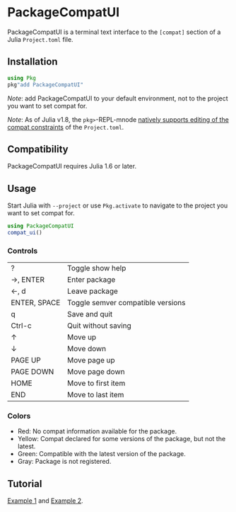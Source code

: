 # PackageCompatUI

PackageCompatUI is a terminal text interface to the `[compat]` section
of a Julia `Project.toml` file.

## Installation

```julia
using Pkg
pkg"add PackageCompatUI"
```

*Note*: add PackageCompatUI to your default environment, not to the
project you want to set compat for.

*Note*: As of Julia v1.8, the `pkg>`-REPL-mnode [natively supports editing of the compat constraints]((https://pkgdocs.julialang.org/dev/repl/#repl-compat) ) of the `Project.toml`.

## Compatibility

PackageCompatUI requires Julia 1.6 or later.

## Usage

Start Julia with `--project` or use `Pkg.activate` to navigate to the
project you want to set compat for.

```julia
using PackageCompatUI
compat_ui()
```

### Controls

|              |                                   |
| ------------ | --------------------------------- |
| ?            | Toggle show help                  |
| →, ENTER     | Enter package                     |
| ←, d         | Leave package                     |
| ENTER, SPACE | Toggle semver compatible versions |
| q            | Save and quit                     |
| Ctrl-c       | Quit without saving               |
| ↑            | Move up                           |
| ↓            | Move down                         |
| PAGE UP      | Move page up                      |
| PAGE DOWN    | Move page down                    |
| HOME         | Move to first item                |
| END          | Move to last item                 |

### Colors

* Red: No compat information available for the package.
* Yellow: Compat declared for some versions of the package, but not the latest.
* Green: Compatible with the latest version of the package.
* Gray: Package is not registered.

## Tutorial

[Example 1](docs/example1.md) and [Example 2](docs/example2.md).
